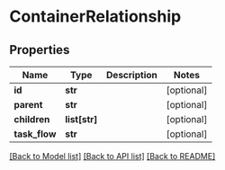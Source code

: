 # ContainerRelationship

## Properties
Name | Type | Description | Notes
------------ | ------------- | ------------- | -------------
**id** | **str** |  | [optional] 
**parent** | **str** |  | [optional] 
**children** | **list[str]** |  | [optional] 
**task_flow** | **str** |  | [optional] 

[[Back to Model list]](../README.md#documentation-for-models) [[Back to API list]](../README.md#documentation-for-api-endpoints) [[Back to README]](../README.md)



